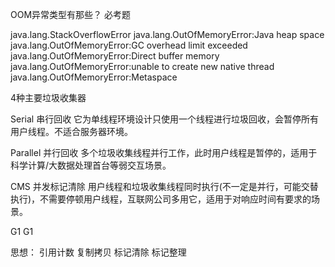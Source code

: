 OOM异常类型有那些？ 必考题

java.lang.StackOverflowError
java.lang.OutOfMemoryError:Java heap space
java.lang.OutOfMemoryError:GC overhead limit exceeded
java.lang.OutOfMemoryError:Direct buffer memory
java.lang.OutOfMemoryError:unable to create new native thread
java.lang.OutOfMemoryError:Metaspace


4种主要垃圾收集器

Serial    串行回收      它为单线程环境设计只使用一个线程进行垃圾回收，会暂停所有用户线程。不适合服务器环境。

Parallel  并行回收      多个垃圾收集线程并行工作，此时用户线程是暂停的，适用于科学计算/大数据处理首台等弱交互场景。

CMS       并发标记清除  用户线程和垃圾收集线程同时执行(不一定是并行，可能交替执行)，不需要停顿用户线程，互联网公司多用它，适用于对响应时间有要求的场景。

G1        G1            


思想：
引用计数
复制拷贝
标记清除
标记整理
